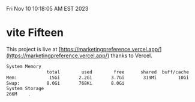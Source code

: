 Fri Nov 10 10:18:05 AM EST 2023

# vite Fifteen


This project is live at [https://marketingpreference.vercel.app/](https://marketingpreference.vercel.app/) thanks to Vercel.

```bash
System Memory
               total        used        free      shared  buff/cache   available
Mem:            15Gi       2.2Gi       3.7Gi       319Mi        10Gi        13Gi
Swap:          8.0Gi       768Ki       8.0Gi
System Storage
266M	.
```
